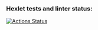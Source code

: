 ### Hexlet tests and linter status:
[![Actions Status](https://github.com/Izyus/frontend-project-44/actions/workflows/hexlet-check.yml/badge.svg)](https://github.com/Izyus/frontend-project-44/actions)
